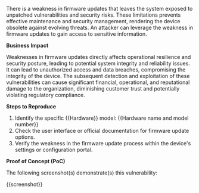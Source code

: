 There is a weakness in firmware updates that leaves the system exposed to unpatched vulnerabilities and security risks. These limitations prevents effective maintenance and security management, rendering the device obsolete against evolving threats. An attacker can leverage the weakness in firmware updates to gain access to sensitive information.

**Business Impact**

Weaknesses in firmware updates directly affects operational resilience and security posture, leading to potential system integrity and reliability issues. It can lead to unauthorized access and data breaches, compromising the integrity of the device. The subsequent detection and exploitation of these vulnerabilities can cause significant financial, operational, and reputational damage to the organization, diminishing customer trust and potentially violating regulatory compliance.

**Steps to Reproduce**

1. Identify the specific {{Hardware}} model:
{{Hardware name and model number}}
2. Check the user interface or official documentation for firmware update options.
3. Verify the weakness in the firmware update process within the device's settings or configuration portal.

**Proof of Concept (PoC)**

The following screenshot(s) demonstrate(s) this vulnerability:

{{screenshot}}
